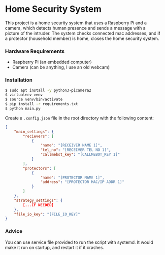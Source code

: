 # Home Security System

This project is a home security system that uses a Raspberry Pi and a camera, which detects human presence and sends a message with a picture of the intruder. The system checks connected mac addresses, and if a protector (household member) is home, closes the home security system.


### Hardware Requirements
- Raspberry Pi (an embedded computer)
- Camera (can be anything, I use an old webcam)

### Installation

```bash
$ sudo apt install -y python3-picamera2
$ virtualenv venv
$ source venv/bin/activate
$ pip install -r requirements.txt
$ python main.py
```

Create a `.config.json` file in the root directory with the following content:

```json
{
    "main_settings": {
        "recievers": [
            {
                "name": "[RECEIVER NAME 1]",
                "tel_no": "[RECEIVER TEL NO 1]",
                "callmebot_key": "[CALLMEBOT_KEY 1]"
            }
        ],
        "protectors": [
            {
                "name": "[PROTECTOR NAME 1]",
                "address": "[PROTECTOR MAC/IP ADDR 1]"
            }
        ]
    },
    "strategy_settings": {
        [...IF NEEDED]
    },
    "file_io_key": "[FILE_IO_KEY]"
}
```

### Advice
You can use service file provided to run the script with systemd. It would make it run on startup, and restart it if it crashes.